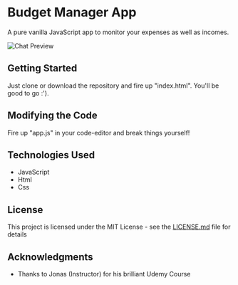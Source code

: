 # Budget Manager App
 A pure vanilla JavaScript app to monitor your expenses as well as incomes.
 
![Chat Preview](http://i.imgur.com/lgRe8z4.png)

## Getting Started

Just clone or download the repository and fire up "index.html". You'll be good to go :').


## Modifying the Code

Fire up "app.js" in your code-editor and break things yourself!


## Technologies Used

* JavaScript
* Html
* Css


## License

This project is licensed under the MIT License - see the [LICENSE.md](LICENSE.md) file for details

## Acknowledgments

* Thanks to Jonas (Instructor) for his brilliant Udemy Course
